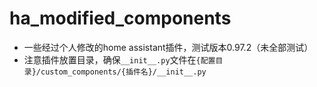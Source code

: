 # ha_modified_components
- 一些经过个人修改的home assistant插件，测试版本0.97.2（未全部测试）
- 注意插件放置目录，确保`__init__.py`文件在`{配置目录}/custom_components/{插件名}/__init__.py`
